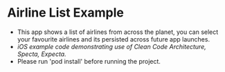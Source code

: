 # Airline List Example
- This app shows a list of airlines from across the planet, you can select your favourite airlines and its persisted across future app launches.
- *iOS example code demonstrating use of Clean Code Architecture, Specta, Expecta.*
- Please run 'pod install' before running the project.
